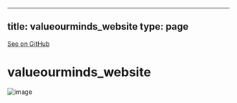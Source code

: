 
---
title: valueourminds_website
type: page
---

[See on GitHub](https://github.com/jakeroggenbuck/valueourminds_website/)

# valueourminds_website

![image](https://user-images.githubusercontent.com/35516367/185814002-3dd27418-8b51-4522-b0bc-344204cb36fb.png)
